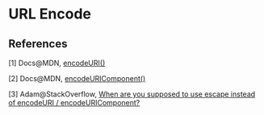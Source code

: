 # URL Encode

## References

[1] Docs@MDN, [encodeURI()](https://developer.mozilla.org/en-US/docs/Web/JavaScript/Reference/Global_Objects/encodeURI)

[2] Docs@MDN, [encodeURIComponent()](https://developer.mozilla.org/en-US/docs/Web/JavaScript/Reference/Global_Objects/encodeURIComponent)

[3] Adam@StackOverflow, [When are you supposed to use escape instead of encodeURI / encodeURIComponent?](http://stackoverflow.com/questions/75980/when-are-you-supposed-to-use-escape-instead-of-encodeuri-encodeuricomponent)

